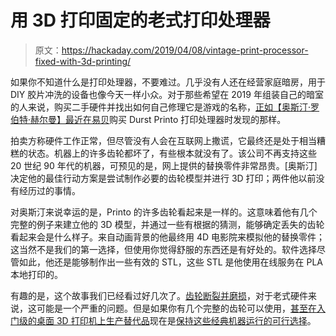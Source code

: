 # 用 3D 打印固定的老式打印处理器

> 原文：<https://hackaday.com/2019/04/08/vintage-print-processor-fixed-with-3d-printing/>

如果你不知道什么是打印处理器，不要难过。几乎没有人还在经营家庭暗房，用于 DIY 胶片冲洗的设备也像今天一样小众。对于那些希望在 2019 年组装自己的暗室的人来说，购买二手硬件并找出如何自己修理它是游戏的名称，[正如【奥斯汀·罗伯特·赫尔曼】最近在易贝](https://imgur.com/gallery/upGmW4b)购买 Durst Printo 打印处理器时发现的那样。

拍卖方称硬件工作正常，但尽管没有人会在互联网上撒谎，它最终还是处于相当糟糕的状态。机器上的许多齿轮都坏了，有些根本就没有了。该公司不再支持这些 20 世纪 90 年代的机器，可预见的是，网上提供的替换零件非常昂贵。[奥斯汀]决定他的最佳行动方案是尝试制作必要的齿轮模型并进行 3D 打印；两件他以前没有经历过的事情。

对奥斯汀来说幸运的是，Printo 的许多齿轮看起来是一样的。这意味着他有几个完整的例子来建立他的 3D 模型，并通过一些有根据的猜测，能够确定丢失的齿轮看起来会是什么样子。来自动画背景的他最终用 4D 电影院来模拟他的替换零件；这当然不是我们的第一选择，但使用你觉得舒服的东西还是有好处的。软件选择尽管如此，他还是能够制作出一些有效的 STL，这些 STL 是他使用在线服务在 PLA 本地打印的。

有趣的是，这个故事我们已经看过好几次了。[齿轮断裂并磨损](https://hackaday.com/2018/03/16/mechanisms-gears/)，对于老式硬件来说，这可能是一个严重的问题。但是如果你有几个完整的齿轮可以使用，[甚至在入门级的桌面 3D 打印机上生产替代品](https://hackaday.com/2017/10/20/3d-printed-gear-serves-seven-months-hard-labor/)现在是[保持这些经典机器运行的可行选择](https://hackaday.com/2018/01/13/vintage-logan-lathe-gets-3d-printed-gears/)。